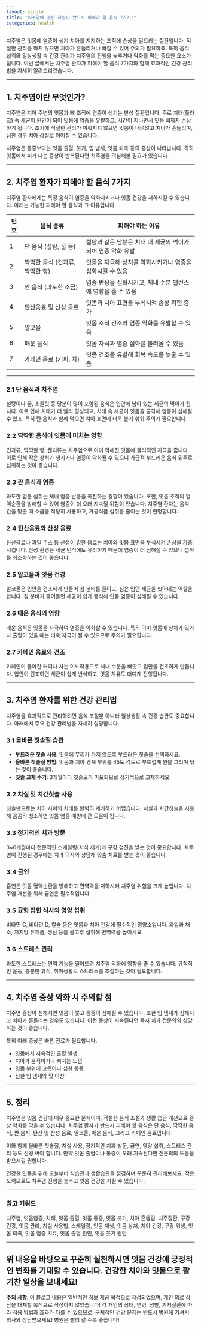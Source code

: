 ```yaml
---
layout: single
title: "치주염에 걸린 사람이 반드시 피해야 할 음식 7가지!"
categories: health
---
```

치주염은 잇몸에 염증이 생겨 치아를 지지하는 조직에 손상을 일으키는 질환입니다. 적절한 관리를 하지 않으면 치아가 흔들리거나 빠질 수 있어 주의가 필요하죠. 특히 음식 섭취와 일상생활 속 건강 관리가 치주염의 진행을 늦추거나 악화를 막는 중요한 요소가 됩니다. 이번 글에서는 치주염 환자가 피해야 할 음식 7가지와 함께 효과적인 건강 관리법을 자세히 알려드리겠습니다.

---

## 1. 치주염이란 무엇인가?

치주염은 치아 주변의 잇몸과 뼈 조직에 염증이 생기는 만성 질환입니다. 주로 치태(플라크) 속 세균이 원인이 되어 잇몸에 염증을 유발하고, 시간이 지나면서 잇몸 뼈까지 손상하게 됩니다. 초기에 적절한 관리가 이뤄지지 않으면 잇몸이 내려앉고 치아가 흔들리며, 심한 경우 치아 상실로 이어질 수 있습니다.

치주염은 통증보다는 잇몸 출혈, 붓기, 입 냄새, 잇몸 퇴축 등의 증상이 나타납니다. 특히 잇몸에서 피가 나는 증상이 반복된다면 치주염을 의심해볼 필요가 있습니다.

---

## 2. 치주염 환자가 피해야 할 음식 7가지

치주염 환자에게는 특정 음식이 염증을 악화시키거나 잇몸 건강을 저하시킬 수 있습니다. 아래는 가능한 피해야 할 음식과 그 이유입니다.

| 번호 | 음식 종류          | 피해야 하는 이유                                      |
|-------|-------------------|-----------------------------------------------------|
| 1     | 단 음식 (설탕, 꿀 등) | 설탕과 같은 당분은 치태 내 세균의 먹이가 되어 염증 악화 유발 |
| 2     | 딱딱한 음식 (견과류, 딱딱한 빵) | 잇몸을 자극해 상처를 악화시키거나 염증을 심화시킬 수 있음 |
| 3     | 짠 음식 (과도한 소금)   | 염증 반응을 심화시키고, 체내 수분 밸런스에 영향을 줄 수 있음 |
| 4     | 탄산음료 및 산성 음료  | 잇몸과 치아 표면을 부식시켜 손상 위험 증가                   |
| 5     | 알코올             | 잇몸 조직 건조와 염증 악화를 유발할 수 있음                   |
| 6     | 매운 음식          | 잇몸 자극과 염증 심화를 불러올 수 있음                        |
| 7     | 카페인 음료 (커피, 차)  | 잇몸 건조를 유발해 회복 속도를 늦출 수 있음                    |

---

### 2.1 단 음식과 치주염

설탕이나 꿀, 초콜릿 등 당분이 많이 포함된 음식은 입안에 남아 있는 세균의 먹이가 됩니다. 이로 인해 치태가 더 빨리 형성되고, 치태 속 세균이 잇몸을 공격해 염증이 심해질 수 있죠. 특히 탄 음식과 함께 먹으면 치아 표면에 더욱 붙기 쉬워 주의가 필요합니다.

### 2.2 딱딱한 음식이 잇몸에 미치는 영향

견과류, 딱딱한 빵, 캔디류는 치주염으로 이미 약해진 잇몸에 물리적인 자극을 줍니다. 이로 인해 작은 상처가 생기거나 염증이 악화될 수 있으니 가급적 부드러운 음식 위주로 섭취하는 것이 좋습니다.

### 2.3 짠 음식과 염증

과도한 염분 섭취는 체내 염증 반응을 촉진하는 경향이 있습니다. 또한, 잇몸 조직의 혈액순환을 방해할 수 있어 염증이 더 오래 지속될 위험이 있습니다. 치주염 환자는 음식 간을 맞출 때 소금을 적당히 사용하고, 가공식품 섭취를 줄이는 것이 현명합니다.

### 2.4 탄산음료와 산성 음료

탄산음료나 과일 주스 등 산성이 강한 음료는 치아와 잇몸 표면을 부식시켜 손상을 가중시킵니다. 산성 환경은 세균 번식에도 유리하기 때문에 염증이 더 심해질 수 있으니 섭취를 최소화하는 것이 좋습니다.

### 2.5 알코올과 잇몸 건강

알코올은 입안을 건조하게 만들어 침 분비를 줄이고, 침은 입안 세균을 씻어내는 역할을 합니다. 침 분비가 줄어들면 세균이 쉽게 증식해 잇몸 염증이 심해질 수 있습니다.

### 2.6 매운 음식의 영향

매운 음식은 잇몸을 자극하여 염증을 악화할 수 있습니다. 특히 이미 잇몸에 상처가 있거나 출혈이 있을 때는 더욱 자극이 될 수 있으므로 주의가 필요합니다.

### 2.7 카페인 음료와 건조

카페인이 들어간 커피나 차는 이뇨작용으로 체내 수분을 빼앗고 입안을 건조하게 만듭니다. 입안이 건조하면 세균이 쉽게 번식하고, 잇몸 치유도 더디게 진행됩니다.

---

## 3. 치주염 환자를 위한 건강 관리법

치주염을 효과적으로 관리하려면 음식 조절뿐 아니라 일상생활 속 건강 습관도 중요합니다. 아래에서 주요 건강 관리법을 자세히 설명합니다.

### 3.1 올바른 칫솔질 습관

- **부드러운 칫솔 사용**: 잇몸에 무리가 가지 않도록 부드러운 칫솔을 선택하세요.
- **올바른 칫솔질 방법**: 잇몸과 치아 경계 부위를 45도 각도로 부드럽게 원을 그리며 닦는 것이 좋습니다.
- **칫솔 교체 주기**: 3개월마다 칫솔모가 마모되므로 정기적으로 교체하세요.

### 3.2 치실 및 치간칫솔 사용

칫솔만으로는 치아 사이의 치태를 완벽히 제거하기 어렵습니다. 치실과 치간칫솔을 사용해 꼼꼼히 청소하면 잇몸 염증 예방에 큰 도움이 됩니다.

### 3.3 정기적인 치과 방문

3~6개월마다 전문적인 스케일링(치석 제거)과 구강 검진을 받는 것이 중요합니다. 치주염이 진행된 경우에는 치과 의사와 상담해 맞춤 치료를 받는 것이 좋습니다.

### 3.4 금연

흡연은 잇몸 혈액순환을 방해하고 면역력을 저하시켜 치주염 위험을 크게 높입니다. 치주염 개선을 위해 금연은 필수적입니다.

### 3.5 균형 잡힌 식사와 영양 섭취

비타민 C, 비타민 D, 칼슘 등은 잇몸과 치아 건강에 필수적인 영양소입니다. 과일과 채소, 저지방 유제품, 생선 등을 골고루 섭취해 면역력을 높이세요.

### 3.6 스트레스 관리

과도한 스트레스는 면역 기능을 떨어뜨려 치주염 악화에 영향을 줄 수 있습니다. 규칙적인 운동, 충분한 휴식, 취미생활로 스트레스를 조절하는 것이 필요합니다.

---

## 4. 치주염 증상 악화 시 주의할 점

치주염 증상이 심해지면 잇몸이 붓고 통증이 심해질 수 있습니다. 또한 입 냄새가 심해지고 치아가 흔들리는 경우도 있습니다. 이런 증상이 지속된다면 즉시 치과 전문의와 상담하는 것이 좋습니다.

특히 아래 증상은 빠른 진료가 필요합니다.

- 잇몸에서 지속적인 출혈 발생
- 치아가 움직이거나 빠지는 느낌
- 잇몸 부위에 고름이나 심한 통증
- 심한 입 냄새와 맛 이상

---

## 5. 정리

치주염은 잇몸 건강에 매우 중요한 문제이며, 적절한 음식 조절과 생활 습관 개선으로 증상 악화를 막을 수 있습니다. 치주염 환자가 반드시 피해야 할 음식은 단 음식, 딱딱한 음식, 짠 음식, 탄산 및 산성 음료, 알코올, 매운 음식, 그리고 카페인 음료입니다.

이와 함께 올바른 칫솔질, 치실 사용, 정기적인 치과 방문, 금연, 영양 섭취, 스트레스 관리 등도 신경 써야 합니다. 만약 잇몸 출혈이나 통증이 오래 지속된다면 전문의의 도움을 받으시길 권합니다.

건강한 잇몸을 위해 오늘부터 식습관과 생활습관을 점검하며 꾸준히 관리해보세요. 작은 노력으로도 치주염 진행을 늦추고 잇몸 건강을 지킬 수 있습니다.

---

### 참고 키워드
치주염, 잇몸염증, 치태, 잇몸 출혈, 잇몸 통증, 잇몸 붓기, 치아 흔들림, 치주질환, 구강 건강, 잇몸 관리, 치실 사용법, 스케일링, 잇몸 재생, 잇몸 상처, 치아 건강, 구강 위생, 잇몸 퇴축, 잇몸 염증 치료, 잇몸 출혈 원인, 잇몸 붓기 원인

---

위 내용을 바탕으로 꾸준히 실천하시면 잇몸 건강에 긍정적인 변화를 기대할 수 있습니다. 건강한 치아와 잇몸으로 활기찬 일상을 보내세요!
---

**주의 사항**: 이 블로그 내용은 일반적인 정보 제공 목적으로 작성되었으며, 개인 의료 상담을 대체할 목적으로 작성하지 않았습니다! 각 개인의 상태, 연령, 성별, 기저질환에 따라 적용 방법과 효과가 다를 수 있으므로, 구체적인 건강 문제는 반드시 병원에 가셔서 의사와 상담받으세요! 병원은 빨리 갈 수록 좋습니다!
